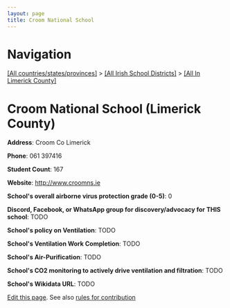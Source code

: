 ```yaml
---
layout: page
title: Croom National School
---
```

# Navigation

[[All countries/states/provinces]](../../..) > [[All Irish School Districts]](../..) > [[All In Limerick County]](..)

# Croom National School (Limerick County)

**Address**: Croom Co Limerick

**Phone**: 061 397416

**Student Count**: 167

**Website**: <http://www.croomns.ie>

**School's overall airborne virus protection grade (0-5)**: 0

**Discord, Facebook, or WhatsApp group for discovery/advocacy for THIS school**: TODO

**School's policy on Ventilation**: TODO

**School's Ventilation Work Completion**: TODO

**School's Air-Purification**: TODO

**School's CO2 monitoring to actively drive ventilation and filtration**: TODO

**School's Wikidata URL**: TODO


[Edit this page](https://github.com/ventilate-schools/Ireland/edit/main/./Limerick_County/Croom_National_School.md). See also [rules for contribution](../../../contribution-rules/)